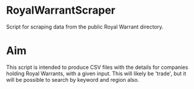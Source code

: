 RoyalWarrantScraper
===================

Script for scraping data from the public Royal Warrant directory.

Aim 
===

This script is intended to produce CSV files with the details for companies holding Royal Warrants, with a given input. This will likely be 'trade', but it will be possible to search by keyword and region also.
